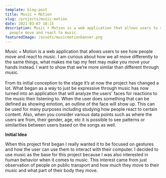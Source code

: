```yaml
---
template: blog-post
title: Music + Motion
slug: /projects/music-motion
date: 2021-03-07 18:15
description: Music + Motion is a web application that allows users to see how
  people move and react to music.
featuredImage: /assets/musicmotionbanner.png
---
```

Music + Motion is a web application that allows users to see how people move and react to music. I am curious about how we all move differently to the same things, what makes me tap my feet may make you move your hands instead. I want to show that we’re more similar than different through music.\
\
From its initial conception to the stage it’s at now the project has changed a lot. What began as a way to just be expressive through music has now turned into an application that will analyze the users' faces for reactions to the music their listening to. When the user does something that can be defined as showing emotion, an outline of the face will show up. This can be used for many purposes including studying how people react to certain content. Also, when you consider various data points such as where the users are from, their gender, age, etc it is possible to see patterns or similarities between users based on the songs as well.

**Initial Idea**

When this project first began I really wanted it to be focused on gestures and how the user can use them to interact with their computer. I decided to use music as the base for this project because I was also interested in human behavior when it comes to music. This interest came from just observation of people on public transport and how much they move to their music and what part of their body they move.